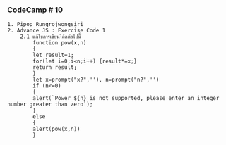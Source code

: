 ### CodeCamp # 10
    1. Pipop Rungrojwongsiri
    2. Advance JS : Exercise Code 1
        2.1 แก้ไขการเขียนโค้ดต่อไปนี้
            function pow(x,n)
            {
            let result=1;
            for(let i=0;i<n;i++) {result*=x;}
            return result;
            }
            let x=prompt("x?",''), n=prompt("n?",'')
            if (n<=0)
            {
            alert(`Power ${n} is not supported, please enter an integer number greater than zero`);
            }
            else
            {
            alert(pow(x,n))
            }
